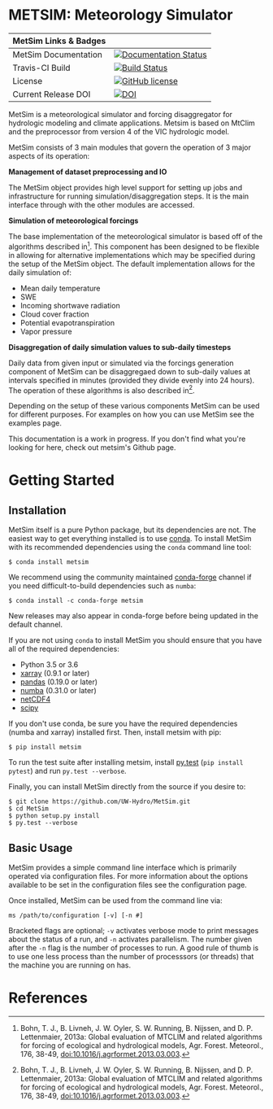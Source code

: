 METSIM: Meteorology Simulator
=============================
| MetSim Links & Badges              |                                                                             |
|------------------------|----------------------------------------------------------------------------------------------------------------------------------------------------------------------------------------------------------|
| MetSim Documentation      | [![Documentation Status](http://readthedocs.org/projects/metsim/badge/?version=develop)](http://metsim.readthedocs.io/en/develop/?badge=develop) |
| Travis-CI Build           | [![Build Status](https://travis-ci.org/UW-Hydro/MetSim.png)](https://travis-ci.org/UW-Hydro/MetSim) |
| License                | [![GitHub license](https://img.shields.io/badge/license-GPLv3-blue.svg)](https://raw.githubusercontent.com/UW-Hydro/MetSim/master/LICENSE) |
| Current Release DOI    | [![DOI](https://zenodo.org/badge/69834400.svg)](https://zenodo.org/badge/latestdoi/69834400) |

MetSim is a meteorological simulator and forcing disaggregator for
hydrologic modeling and climate applications. Metsim is based on MtClim
and the preprocessor from version 4 of the VIC hydrologic model.

MetSim consists of 3 main modules that govern the operation of 3 major
aspects of its operation:

**Management of dataset preprocessing and IO**

The MetSim object provides high level support for setting up jobs and
infrastructure for running simulation/disaggregation steps. It is the
main interface through with the other modules are accessed.

**Simulation of meteorological forcings**

The base implementation of the meteorological simulator is based off of
the algorithms described in[^1]. This component has been designed to be
flexible in allowing for alternative implementations which may be
specified during the setup of the MetSim object. The default
implementation allows for the daily simulation of:

-   Mean daily temperature
-   SWE
-   Incoming shortwave radiation
-   Cloud cover fraction
-   Potential evapotranspiration
-   Vapor pressure

**Disaggregation of daily simulation values to sub-daily timesteps**

Daily data from given input or simulated via the forcings generation
component of MetSim can be disaggregaed down to sub-daily values at
intervals specified in minutes (provided they divide evenly into 24
hours). The operation of these algorithms is also described in[^1].

Depending on the setup of these various components MetSim can be used
for different purposes. For examples on how you can use MetSim see the
examples page.

This documentation is a work in progress. If you don't find what you're
looking for here, check out metsim's Github page.

Getting Started
===============

Installation
------------

MetSim itself is a pure Python package, but its dependencies are not.
The easiest way to get everything installed is to use
[conda](http://conda.io/). To install MetSim with its recommended
dependencies using the `conda` command line tool:

    $ conda install metsim

We recommend using the community maintained
[conda-forge](https://conda-forge.github.io/) channel if you need
difficult-to-build dependencies such as `numba`:

    $ conda install -c conda-forge metsim

New releases may also appear in conda-forge before being updated in the
default channel.

If you are not using `conda` to install MetSim you should ensure that
you have all of the required dependencies:

-   Python 3.5 or 3.6
-   [xarray](http://xarray.pydata.org/) (0.9.1 or later)
-   [pandas](http://pandas.pydata.org/) (0.19.0 or later)
-   [numba](http://numba.pydata.org/) (0.31.0 or later)
-   [netCDF4](https://github.com/Unidata/netcdf4-python)
-   [scipy](http://scipy.org/)

If you don't use conda, be sure you have the required dependencies
(numba and xarray) installed first. Then, install metsim with pip:

    $ pip install metsim

To run the test suite after installing metsim, install
[py.test](https://pytest.org) (`pip install pytest`) and run
`py.test --verbose`.

Finally, you can install MetSim directly from the source if you desire
to:

    $ git clone https://github.com/UW-Hydro/MetSim.git
    $ cd MetSim
    $ python setup.py install
    $ py.test --verbose

Basic Usage
-----------

MetSim provides a simple command line interface which is primarily
operated via configuration files. For more information about the options
available to be set in the configuration files see the configuration
page.

Once installed, MetSim can be used from the command line via:

`ms /path/to/configuration [-v] [-n #]`

Bracketed flags are optional; `-v` activates verbose mode to print
messages about the status of a run, and `-n` activates parallelism. The
number given after the `-n` flag is the number of processes to run. A
good rule of thumb is to use one less process than the number of
processsors (or threads) that the machine you are running on has.

References
==========

[^1]: Bohn, T. J., B. Livneh, J. W. Oyler, S. W. Running, B. Nijssen,
    and D. P. Lettenmaier, 2013a: Global evaluation of MTCLIM and
    related algorithms for forcing of ecological and hydrological
    models, Agr. Forest. Meteorol., 176, 38-49,
    <doi:10.1016/j.agrformet.2013.03.003>.


